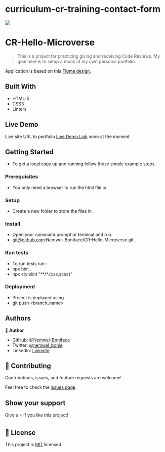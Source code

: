 # curriculum-cr-training-contact-form

![](https://img.shields.io/badge/Microverse-blueviolet)

# CR-Hello-Microverse

> This is a project for practicing giving and receiving Code Reviews. My goal here is to setup a mock of my own personal portfolio.


Application is based on this [Figma design](https://www.figma.com/file/t3EJUCAEViw3QasuJLPLVT/Microverse-Student-Potfolio-Templates-Main?node-id=1%3A1471).


## Built With

- HTML-5
- CSS3
- Linters

## Live Demo
Live site URL to portfolio
[Live Demo Link]() none at the moment


## Getting Started

- To get a local copy up and running follow these simple example steps.

### Prerequisites

- You only need a browser to run the html file in.

### Setup

- Create a new folder to store the files in.

### Install

- Open your command prompt or terminal and run.
- git@github.com:Nemwel-Boniface/CR-Hello-Microverse.git .


### Run tests

- To run tests run :
- npx hint .
- npx stylelint "**/*.{css,scss}"

### Deployment

- Project is deployed using
- git push <branch_name>



## Authors

👤 **Author**

- GitHub: [@Nemwel-Boniface ](https://github.com/Nemwel-Boniface)
- Twitter: [@nemwel_bonie](https://twitter.com/nemwel_bonie)
- LinkedIn: [LinkedIn](https://www.linkedin.com/in/nemwel-nyandoro-aa1b2620b/)


## 🤝 Contributing

Contributions, issues, and feature requests are welcome!

Feel free to check the [issues page](https://github.com/Nemwel-Boniface/cr-contact-form).

## Show your support

Give a ⭐️ if you like this project!

## 📝 License

This project is [MIT](./MIT.md) licensed.


